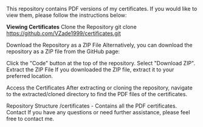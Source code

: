 This repository contains PDF versions of my certificates. If you would like to view them, please follow the instructions below:

**Viewing Certificates**
Clone the Repository
git clone https://github.com/VZade1999/certificates.git

Download the Repository as a ZIP File
Alternatively, you can download the repository as a ZIP file from the GitHub page:

Click the "Code" button at the top of the repository.
Select "Download ZIP".
Extract the ZIP File
If you downloaded the ZIP file, extract it to your preferred location.

Access the Certificates
After extracting or cloning the repository, navigate to the extracted/cloned directory to find the PDF files of the certificates.

Repository Structure
/certificates - Contains all the PDF certificates.
Contact
If you have any questions or need further assistance, please feel free to contact me.
